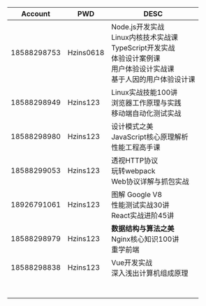 | Account     | PWD       | DESC                                                         |
| ----------- | --------- | ------------------------------------------------------------ |
| 18588298753 | Hzins0618 | Node.js开发实战 <br />Linux内核技术实战课<br />TypeScript开发实战<br />体验设计案例课<br />用户体验设计实战课<br />基于人因的用户体验设计课 |
| 18588298949 | Hzins123  | Linux实战技能100讲<br />浏览器工作原理与实践<br />移动端自动化测试实战 |
| 18588298980 | Hzins123  | 设计模式之美<br />JavaScript核心原理解析<br />性能工程高手课 |
| 18588299053 | Hzins123  | 透视HTTP协议<br />玩转webpack <br />Web协议详解与抓包实战    |
| 18926791061 | Hzins123  | 图解 Google V8<br />性能测试实战30讲<br />React实战进阶45讲  |
| 18588298979 | Hzins123  | **数据结构与算法之美**<br />Nginx核心知识100讲 <br />重学前端 |
| 18588298838 | Hzins123  | Vue开发实战<br />深入浅出计算机组成原理                      |
|             |           |                                                              |
|             |           |                                                              |
|             |           |                                                              |
|             |           |                                                              |
|             |           |                                                              |
|             |           |                                                              |
|             |           |                                                              |

